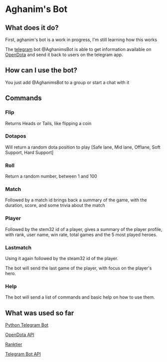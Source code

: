 <h1>Aghanim's Bot</h1>

  <h2>What does it do?</h2>
  <p>First, aghanim's bot is a work in progress, I'm still learning how this works
 
  The <a href='https://telegram.org/'>telegram</a> bot @AghanimsBot is able to get information
  available on <a href='https://www.opendota.com/'>OpenDota</a> and send it
  back to users on the telegram app.
 </p>
 <h2>How can I use the bot?</h2>
 
 <p>You just add @AghanimsBot to a group or start a chat with it</p>
 
 <h2>Commands</h2>
 
 <h3>Flip</h3>
 Returns Heads or Tails, like flipping a coin
 <h3>Dotapos</h3>
 Will return a random dota position to play [Safe lane, Mid lane, Offlane, Soft Support, Hard Support]
 
 <h3>Roll</h3>
 Return a random number, between 1 and 100

<h3>Match</h3>
 Followed by a match id brings back a summary of the game, with the duration, score, and some trivia about the match

<h3>Player</h3>
Followed by the stem32 id of a player, gives a summary of the player profile, with rank, user name, win rate, total games and
the 5 most played heroes.

<h3>Lastmatch</h3>
Using it again followed by the steam32 id of the player.

The bot will send the last game of the player, with focus on the player's hero.

<h3>Help</h3>
The bot will send a list of commands and basic help on how to use them.

<h2>What was used so far</h2>

<a href='https://python-telegram-bot.org/'>Python Telegram Bot</a>

<a href='https://www.opendota.com/'>OpenDota API</a>

<a href='https://github.com/marcusmunch/ranktier'>Ranktier</a>

<a href='https://core.telegram.org/bots/api'>Telegram Bot API</a>
